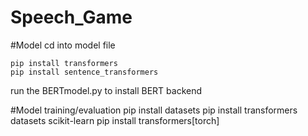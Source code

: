 # Speech_Game




#Model
cd into model file

    pip install transformers
    pip install sentence_transformers

run the BERTmodel.py to install BERT backend


#Model training/evaluation
    pip install datasets
    pip install transformers datasets scikit-learn
    pip install transformers[torch]

